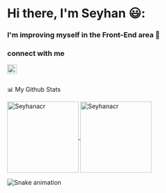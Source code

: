 # Hi there, I'm Seyhan 😃:
### I'm improving myself in the Front-End area :muscle:

### connect with me
<a href="https://www.linkedin.com/in/seyhan-acar-5b8947186/">
<img align= "left" alt="Shubham LinkdeIN" width="22px" src="https://cdn.jsdelivr.net/npm/simple-icons@v3/icons/linkedin.svg" />
</a>
<br>
<br>

📊 My Github Stats <br>

<a href="https://github.com/Seyhanacr">
  <img height="165em" align="center" src="https://github-readme-stats.vercel.app/api?username=Seyhanacr&show_icons=true&locale=en&theme=algolia&include_all_commits=true&count_private=true" alt="Seyhanacr"/>
  <img height="165em" align="center" src="https://github-readme-stats.vercel.app/api/top-langs?username=Seyhanacr&show_icons=true&locale=en&layout=compact&langs_count=8&theme=algolia" alt="Seyhanacr"/>
</a>
 
</a>



![Snake animation](https://svgshare.com/i/_CU.svg)
